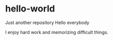 # hello-world
Just another repository
Hello everybody

I enjoy hard work and memorizing difficult things.

